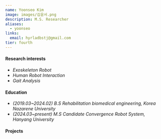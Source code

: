 ```yaml
---
name: Yoonseo Kim
image: images/김윤서.png
description: M.S. Researcher
aliases:
  - yoonseo
links:
  email: hyrladbstj@gmail.com
tier: fourth
---
```


    

#### **Research interests**
- *Exoskeleton Robot*
- *Human Robot Interaction*
- *Gait Analysis*

#### **Education**
- *(2019.03~2024.02) B.S Rehabilitation biomedical engineering, Korea Nazarene University*
- *(2024.03~present) M.S Candidate Convergence Robot System, Hanyang University*

#### **Projects**